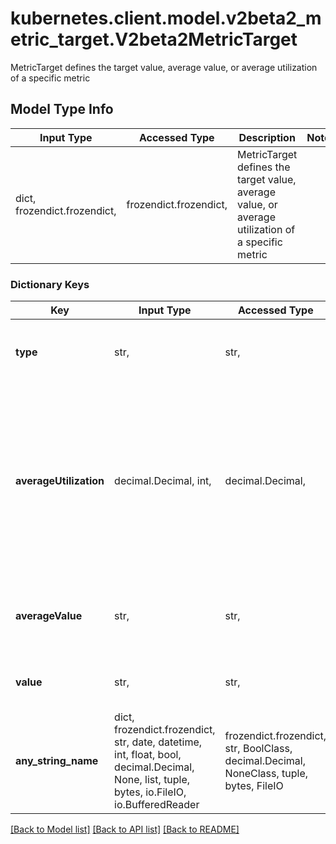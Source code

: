 # kubernetes.client.model.v2beta2_metric_target.V2beta2MetricTarget

MetricTarget defines the target value, average value, or average utilization of a specific metric

## Model Type Info
Input Type | Accessed Type | Description | Notes
------------ | ------------- | ------------- | -------------
dict, frozendict.frozendict,  | frozendict.frozendict,  | MetricTarget defines the target value, average value, or average utilization of a specific metric | 

### Dictionary Keys
Key | Input Type | Accessed Type | Description | Notes
------------ | ------------- | ------------- | ------------- | -------------
**type** | str,  | str,  | type represents whether the metric type is Utilization, Value, or AverageValue | 
**averageUtilization** | decimal.Decimal, int,  | decimal.Decimal,  | averageUtilization is the target value of the average of the resource metric across all relevant pods, represented as a percentage of the requested value of the resource for the pods. Currently only valid for Resource metric source type | [optional] value must be a 32 bit integer
**averageValue** | str,  | str,  | averageValue is the target value of the average of the metric across all relevant pods (as a quantity) | [optional] 
**value** | str,  | str,  | value is the target value of the metric (as a quantity). | [optional] 
**any_string_name** | dict, frozendict.frozendict, str, date, datetime, int, float, bool, decimal.Decimal, None, list, tuple, bytes, io.FileIO, io.BufferedReader | frozendict.frozendict, str, BoolClass, decimal.Decimal, NoneClass, tuple, bytes, FileIO | any string name can be used but the value must be the correct type | [optional]

[[Back to Model list]](../../README.md#documentation-for-models) [[Back to API list]](../../README.md#documentation-for-api-endpoints) [[Back to README]](../../README.md)

